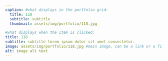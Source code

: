 ```yaml
---
caption: #what displays in the portfolio grid:
  title: 118
  subtitle: subtitle
  thumbnail: assets/img/portfolio/118.jpg

#what displays when the item is clicked:
title: 118
subtitle: subtitle lorem ipsum dolor sit amet consectetur.
image: assets/img/portfolio/118.jpg #main image, can be a link or a file in assets/img/portfolio
alt: image alt text
---
```

